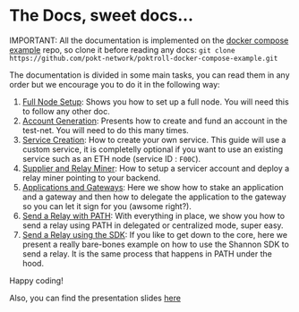 # The Docs, sweet docs...

IMPORTANT: All the documentation is implemented on the [docker compose example](https://github.com/pokt-network/poktroll-docker-compose-example) repo, so clone it before reading any docs:
`git clone https://github.com/pokt-network/poktroll-docker-compose-example.git`

The documentation is divided in some main tasks, you can read them in any order but we encourage you to do it in the following way:
1. [Full Node Setup](./Full%20Node%20Setup.md): Shows you how to set up a full node. You will need this to follow any other doc.
2. [Account Generation](./Account%20Generation.md): Presents how to create and fund an account in the test-net. You will need to do this many times.
3. [Service Creation](./Service%20Creation.md): How to create your own service. This guide will use a custom service, it is completelly optional if you want to use an existing service such as an ETH node (service ID : `F00C`).
4. [Supplier and Relay Miner](./Supplier%20and%20Relay%20Miner.md): How to setup a servicer account and deploy a relay miner pointing to your backend.
5. [Applications and Gateways](./Applications%20and%20Gateways.md): Here we show how to stake an application and a gateway and then how to delegate the application to the gateway so you can let it sign for you (awsome right?).
6. [Send a Relay with PATH](./Sending%20a%20Relay%20using%20PATH.md): With everything in place, we show you how to send a relay using PATH in delegated or centralized mode, super easy.
7. [Send a Relay using the SDK](./Sending%20a%20Relay%20using%20the%20Shannon%20SDK.md): If you like to get down to the core, here we present a really bare-bones example on how to use the Shannon SDK to send a relay. It is the same process that happens in PATH under the hood.

Happy coding!

Also, you can find the presentation slides [here](./Presentation%20Slides.pdf)